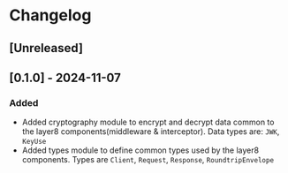 # Changelog

## [Unreleased]

## [0.1.0] - 2024-11-07

### Added

- Added cryptography module to encrypt and decrypt data common to the layer8 components(middleware & interceptor). Data types are: `JWK`, `KeyUse`
- Added types module to define common types used by the layer8 components. Types are `Client`, `Request`, `Response`, `RoundtripEnvelope`
